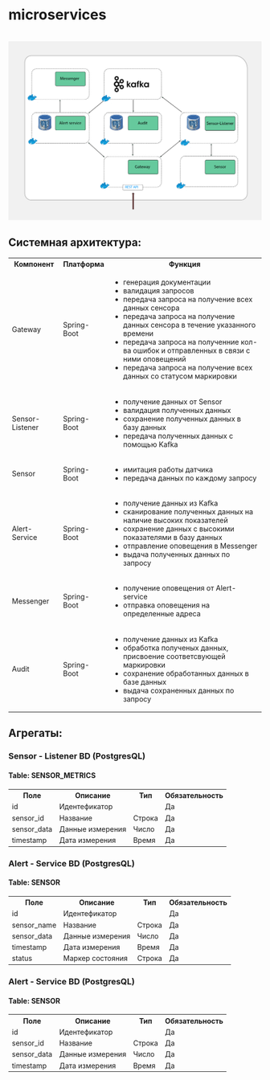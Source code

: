 # microservices

<br/>
<img src="/img/service-schema-v1.jpg">
<h2>Системная архитектура:</h2>
<table>
<tr>
<th>Компонент</th>
<th>Платформа</th>
<th>Функция</th>
</tr>
<tr>
<td>Gateway</td>
<td>Spring-Boot</td>
<td>
    <ul>
        <li>генерация документации</li>
        <li>валидация запросов</li>
        <li>передача запроса на получение всех данных сенсора</li>
        <li>передача запроса на получение данных сенсора в течение указанного времени</li>
        <li>передача запроса на полученние кол-ва ошибок и отправленных в связи с ними оповещений</li>
        <li>передача запроса на получение всех данных со статусом маркировки</li>
    </ul>
</td>
</tr>
<tr>
<td>Sensor-Listener</td>
<td>Spring-Boot</td>
<td>
    <ul>
        <li>получение данных от Sensor</li>
        <li>валидация полученных данных</li>
        <li>сохранение полученных данных в базу данных</li>
        <li>передача полученных данных с помощью Kafka</li>
    </ul>
</td>
</tr>
<tr>
<td>Sensor</td>
<td>Spring-Boot</td>
<td>
    <ul>
        <li>имитация работы датчика</li>
        <li>передача данных по каждому запросу</li>
    </ul>
</td>
</tr>
<tr>
<td>Alert-Service</td>
<td>Spring-Boot</td>
<td>
    <ul>
        <li>получение данных из Kafka</li>
        <li>сканирование полученных данных на наличие высоких показателей</li>
        <li>сохранение данных с высокими показателями в базу данных</li>
        <li>отправление оповещения в Messenger</li>
        <li>выдача полученных данных по запросу</li>
    </ul>
</td>
</tr>
<tr>
<td>Messenger</td>
<td>Spring-Boot</td>
<td>
    <ul>
        <li>получение оповещения от Alert-service</li>
        <li>отправка оповещения на определенные адреса</li>
    </ul>
</td>
</tr>
<tr>
<td>Audit</td>
<td>Spring-Boot</td>
<td>
    <ul>
        <li>получение данных из Kafka</li>
        <li>обработка полученых данных, присвоение соответсвующей маркировки</li>
        <li>сохранение обработанных данных в базе данных</li>
        <li>выдача сохраненных данных по запросу</li>
    </ul>
</td>
</tr>
</table>

[//]: # (///////////////////////////////////////////////////////)
<h2>Агрегаты:</h2>
<h3>Sensor - Listener BD (PostgresQL) </h3>
<h4>Table: SENSOR_METRICS </h4>
<table>
<tr>
    <th>Поле</th>
    <th>Описание</th>
    <th>Тип</th>
    <th>Обязательность</th>
</tr>
<tr>
    <td>id</td>
    <td>Идентефикатор</td>
    <td></td>
    <td>Да</td>
</tr>
<tr>
    <td>sensor_id</td>
    <td>Название</td>
    <td>Строка</td>
    <td>Да</td>
</tr>
<tr>
    <td>sensor_data</td>
    <td>Данные измерения</td>
    <td>Число</td>
    <td>Да</td>
</tr>
<tr>
    <td>timestamp</td>
    <td>Дата измерения</td>
    <td>Время</td>
    <td>Да</td>
</tr>
</table>

<h3>Alert - Service BD (PostgresQL) </h3>
<h4>Table: SENSOR </h4>
<table>
<tr>
    <th>Поле</th>
    <th>Описание</th>
    <th>Тип</th>
    <th>Обязательность</th>
</tr>
<tr>
    <td>id</td>
    <td>Идентефикатор</td>
    <td></td>
    <td>Да</td>
</tr>
<tr>
    <td>sensor_name</td>
    <td>Название</td>
    <td>Строка</td>
    <td>Да</td>
</tr>
<tr>
    <td>sensor_data</td>
    <td>Данные измерения</td>
    <td>Число</td>
    <td>Да</td>
</tr>
<tr>
    <td>timestamp</td>
    <td>Дата измерения</td>
    <td>Время</td>
    <td>Да</td>
</tr>
<tr>
    <td>status</td>
    <td>Маркер состояния</td>
    <td>Строка</td>
    <td>Да</td>
</tr>
</table>

<h3>Alert - Service BD (PostgresQL) </h3>
<h4>Table: SENSOR</h4>
<table>
<tr>
    <th>Поле</th>
    <th>Описание</th>
    <th>Тип</th>
    <th>Обязательность</th>
</tr>
<tr>
    <td>id</td>
    <td>Идентефикатор</td>
    <td></td>
    <td>Да</td>
</tr>
<tr>
    <td>sensor_id</td>
    <td>Название</td>
    <td>Строка</td>
    <td>Да</td>
</tr>
<tr>
    <td>sensor_data</td>
    <td>Данные измерения</td>
    <td>Число</td>
    <td>Да</td>
</tr>
<tr>
    <td>timestamp</td>
    <td>Дата измерения</td>
    <td>Время</td>
    <td>Да</td>
</tr>
</table>


